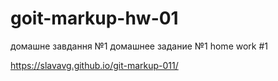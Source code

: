 # goit-markup-hw-01
 домашне завдання №1
 домашнее задание №1
 home work #1

https://slavavg.github.io/git-markup-011/
